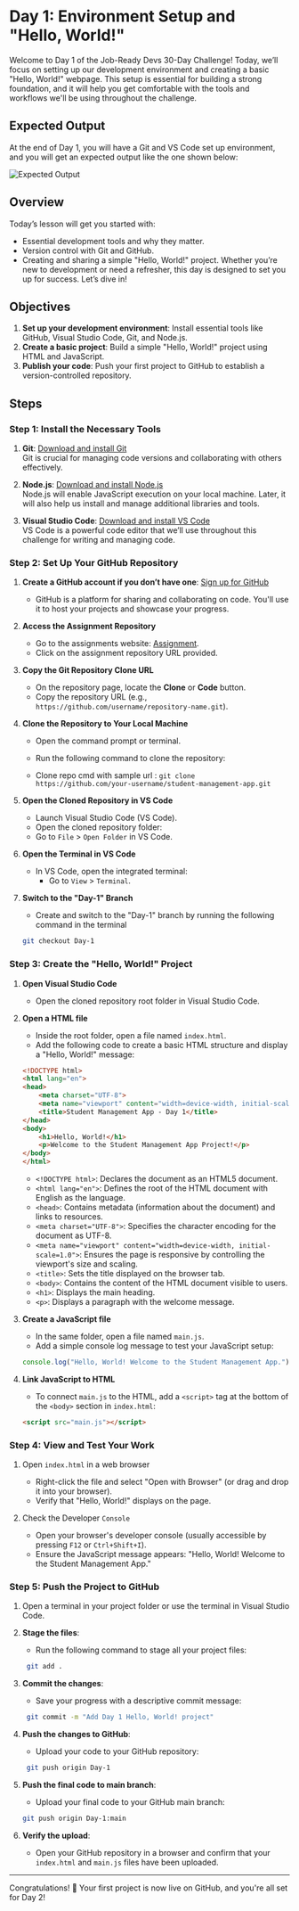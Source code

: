 # Day 1: Environment Setup and "Hello, World!"

Welcome to Day 1 of the Job-Ready Devs 30-Day Challenge! Today, we’ll focus on setting up our development environment and creating a basic "Hello, World!" webpage. This setup is essential for building a strong foundation, and it will help you get comfortable with the tools and workflows we'll be using throughout the challenge.

## Expected Output
At the end of Day 1, you will have a Git and VS Code set up environment, and you will get an expected output like the one shown below:

![Expected Output](https://gfxvsstorage.blob.core.windows.net/gfxvscontainer/Day1.png)

## Overview
Today’s lesson will get you started with:

- Essential development tools and why they matter.
- Version control with Git and GitHub.
- Creating and sharing a simple "Hello, World!" project.
Whether you’re new to development or need a refresher, this day is designed to set you up for success. Let’s dive in!

## Objectives
1. **Set up your development environment**: Install essential tools like GitHub, Visual Studio Code, Git, and Node.js.
2. **Create a basic project**: Build a simple "Hello, World!" project using HTML and JavaScript.
3. **Publish your code**: Push your first project to GitHub to establish a version-controlled repository.

## Steps
### Step 1: Install the Necessary Tools

1. **Git**: [Download and install Git](https://git-scm.com/downloads)  
    Git is crucial for managing code versions and collaborating with others effectively.

2. **Node.js**: [Download and install Node.js](https://nodejs.org/)  
    Node.js will enable JavaScript execution on your local machine. Later, it will also help us install and manage additional libraries and tools.

3. **Visual Studio Code**: [Download and install VS Code](https://code.visualstudio.com/)  
    VS Code is a powerful code editor that we’ll use throughout this challenge for writing and managing code.

### Step 2: Set Up Your GitHub Repository
1. **Create a GitHub account if you don’t have one**: [Sign up for GitHub](https://github.com/)
    - GitHub is a platform for sharing and collaborating on code. You'll use it to host your projects and showcase your progress.

2. **Access the Assignment Repository**
    - Go to the assignments website: [Assignment](https://assignments.com).
    - Click on the assignment repository URL provided.

3. **Copy the Git Repository Clone URL**
    - On the repository page, locate the **Clone** or **Code** button.
    - Copy the repository URL (e.g., `https://github.com/username/repository-name.git`).

4. **Clone the Repository to Your Local Machine**
    - Open the command prompt or terminal.
    - Run the following command to clone the repository:  

    - Clone repo cmd with sample url : `git clone https://github.com/your-username/student-management-app.git`
    

5. **Open the Cloned Repository in VS Code**
    - Launch Visual Studio Code (VS Code).
    - Open the cloned repository folder:
    - Go to `File` > `Open Folder` in VS Code.

6. **Open the Terminal in VS Code**
    - In VS Code, open the integrated terminal:
        - Go to `View` > `Terminal`. 

7. **Switch to the "Day-1" Branch**
    - Create and switch to the "Day-1" branch by running the following command in the terminal
    ```bash
    git checkout Day-1
    ```

### Step 3: Create the "Hello, World!" Project
1. **Open Visual Studio Code**
    - Open the cloned repository root folder in Visual Studio Code.

2. **Open a HTML file**
    - Inside the root folder, open a file named `index.html`.
    - Add the following code to create a basic HTML structure and display a "Hello, World!" message:

    ```html
    <!DOCTYPE html>
    <html lang="en">
    <head>
        <meta charset="UTF-8">
        <meta name="viewport" content="width=device-width, initial-scale=1.0">
        <title>Student Management App - Day 1</title>
    </head>
    <body>
        <h1>Hello, World!</h1>
        <p>Welcome to the Student Management App Project!</p>
    </body>
    </html>
    ```

    - `<!DOCTYPE html>`: Declares the document as an HTML5 document.
    - `<html lang="en">`: Defines the root of the HTML document with English as the language.
    - `<head>`: Contains metadata (information about the document) and links to resources.
    - `<meta charset="UTF-8">`: Specifies the character encoding for the document as UTF-8.
    - `<meta name="viewport" content="width=device-width, initial-scale=1.0">`: Ensures the page is responsive by controlling the viewport's size and scaling.
    - `<title>`: Sets the title displayed on the browser tab.
    - `<body>`: Contains the content of the HTML document visible to users.
    - `<h1>`: Displays the main heading.
    - `<p>`: Displays a paragraph with the welcome message.


3. **Create a JavaScript file**
    - In the same folder, open a file named `main.js`.
    - Add a simple console log message to test your JavaScript setup:

    ```javascript
    console.log("Hello, World! Welcome to the Student Management App.");
    ```

4. **Link JavaScript to HTML**
    - To connect `main.js` to the HTML, add a `<script>` tag at the bottom of the `<body>` section in `index.html`:

    ```html
    <script src="main.js"></script>
    ```

### Step 4: View and Test Your Work
1. Open `index.html` in a web browser
    - Right-click the file and select "Open with Browser" (or drag and drop it into your browser).
    - Verify that "Hello, World!" displays on the page.

2. Check the Developer `Console`
    - Open your browser's developer console (usually accessible by pressing `F12` or `Ctrl+Shift+I`).
    - Ensure the JavaScript message appears: "Hello, World! Welcome to the Student Management App."

### Step 5: Push the Project to GitHub
1. Open a terminal in your project folder or use the terminal in Visual Studio Code.

2. **Stage the files**:
   - Run the following command to stage all your project files:
    ```bash
     git add .
    ```

3. **Commit the changes**:
   - Save your progress with a descriptive commit message:
    ```bash
     git commit -m "Add Day 1 Hello, World! project"
    ```

4. **Push the changes to GitHub**:
   - Upload your code to your GitHub repository:
    ```bash
     git push origin Day-1
    ```

5. **Push the final code to main branch**:
   - Upload your final code to your GitHub main branch:
    ```bash
    git push origin Day-1:main
    ```

6. **Verify the upload**:
   - Open your GitHub repository in a browser and confirm that your `index.html` and `main.js` files have been uploaded.

---

Congratulations! 🎉 Your first project is now live on GitHub, and you're all set for Day 2!